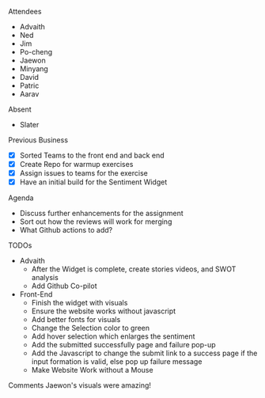 Attendees
- Advaith
- Ned
- Jim
- Po-cheng
- Jaewon
- Minyang
- David
- Patric
- Aarav

Absent
- Slater


Previous Business
- [x] Sorted Teams to the front end and back end
- [x] Create Repo for warmup exercises
- [x] Assign issues to teams for the exercise
- [x] Have an initial build for the Sentiment Widget

Agenda
- Discuss further enhancements for the assignment
- Sort out how the reviews will work for merging
- What Github actions to add?

TODOs
- Advaith
  - After the Widget is complete, create stories videos, and SWOT analysis
  - Add Github Co-pilot
- Front-End
  - Finish the widget with visuals
  - Ensure the website works without javascript
  - Add better fonts for visuals
  - Change the Selection color to green
  - Add hover selection which enlarges the sentiment
  - Add the submitted successfully page and failure pop-up
  - Add the Javascript to change the submit link to a success page if the input formation is valid, else pop up failure message
  - Make Website Work without a Mouse

Comments
Jaewon's visuals were amazing!   
